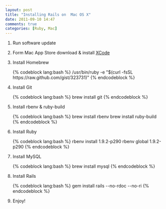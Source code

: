 ```yaml
---
layout: post
title: "Installing Rails on  Mac OS X"
date: 2011-09-10 14:47
comments: true
categories: [Ruby, Mac]
---
```


<ol>
	<li>
		<p>Run software update</p>
	</li>
	<li>
		<p>Form Mac App Store download &amp; install <a href="http://itunes.apple.com/us/app/xcode/id448457090?mt=12">XCode</a></p>
	</li>
	<li>
		<p>Install Homebrew</p>
{% codeblock lang:bash %}
/usr/bin/ruby -e "$(curl -fsSL https://raw.github.com/gist/323731)"
{% endcodeblock %}
	</li>
	<li>
		<p>Install Git</p>
{% codeblock lang:bash %}
brew install git
{% endcodeblock %}
	</li>
	<li>
		<p>Install rbenv &amp; ruby-build</p>
{% codeblock lang:bash %}
brew install rbenv
brew install ruby-build
{% endcodeblock %}
	</li>
	<li>
		<p>Install Ruby</p>
{% codeblock lang:bash %}
rbenv install 1.9.2-p290
rbenv global 1.9.2-p290
{% endcodeblock %}
	</li>
	<li>
		<p>Install MySQL</p>
{% codeblock lang:bash %}
brew install mysql
{% endcodeblock %}
	</li>
	<li>
		<p>Install Rails</p>
{% codeblock lang:bash %}
gem install rails --no-rdoc --no-ri
{% endcodeblock %}
	</li>
	<li>
		<p>Enjoy!</p>
	</li>
</ol>

